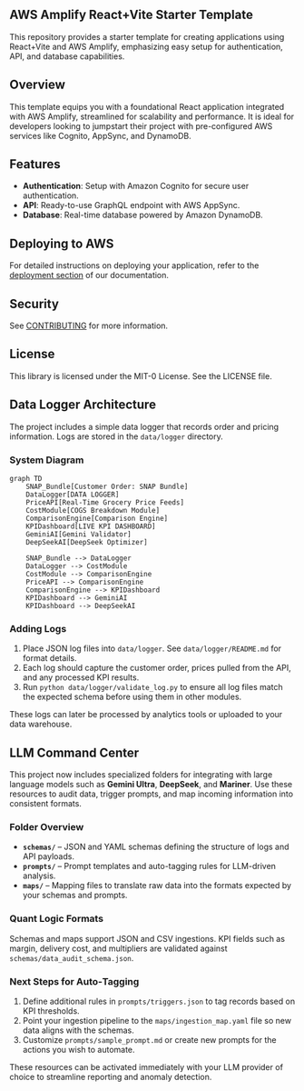 ## AWS Amplify React+Vite Starter Template

This repository provides a starter template for creating applications using React+Vite and AWS Amplify, emphasizing easy setup for authentication, API, and database capabilities.

## Overview

This template equips you with a foundational React application integrated with AWS Amplify, streamlined for scalability and performance. It is ideal for developers looking to jumpstart their project with pre-configured AWS services like Cognito, AppSync, and DynamoDB.

## Features

- **Authentication**: Setup with Amazon Cognito for secure user authentication.
- **API**: Ready-to-use GraphQL endpoint with AWS AppSync.
- **Database**: Real-time database powered by Amazon DynamoDB.

## Deploying to AWS

For detailed instructions on deploying your application, refer to the [deployment section](https://docs.amplify.aws/react/start/quickstart/#deploy-a-fullstack-app-to-aws) of our documentation.

## Security

See [CONTRIBUTING](CONTRIBUTING.md#security-issue-notifications) for more information.

## License

This library is licensed under the MIT-0 License. See the LICENSE file.
## Data Logger Architecture

The project includes a simple data logger that records order and pricing information. Logs are stored in the `data/logger` directory.

### System Diagram

```mermaid
graph TD
    SNAP_Bundle[Customer Order: SNAP Bundle]
    DataLogger[DATA LOGGER]
    PriceAPI[Real-Time Grocery Price Feeds]
    CostModule[COGS Breakdown Module]
    ComparisonEngine[Comparison Engine]
    KPIDashboard[LIVE KPI DASHBOARD]
    GeminiAI[Gemini Validator]
    DeepSeekAI[DeepSeek Optimizer]

    SNAP_Bundle --> DataLogger
    DataLogger --> CostModule
    CostModule --> ComparisonEngine
    PriceAPI --> ComparisonEngine
    ComparisonEngine --> KPIDashboard
    KPIDashboard --> GeminiAI
    KPIDashboard --> DeepSeekAI
```

### Adding Logs

1. Place JSON log files into `data/logger`. See `data/logger/README.md` for format details.
2. Each log should capture the customer order, prices pulled from the API, and any processed KPI results.
3. Run `python data/logger/validate_log.py` to ensure all log files match the expected schema before using them in other modules.

These logs can later be processed by analytics tools or uploaded to your data warehouse.

## LLM Command Center

This project now includes specialized folders for integrating with large language models such as **Gemini Ultra**, **DeepSeek**, and **Mariner**. Use these resources to audit data, trigger prompts, and map incoming information into consistent formats.

### Folder Overview

- **`schemas/`** – JSON and YAML schemas defining the structure of logs and API payloads.
- **`prompts/`** – Prompt templates and auto-tagging rules for LLM-driven analysis.
- **`maps/`** – Mapping files to translate raw data into the formats expected by your schemas and prompts.

### Quant Logic Formats

Schemas and maps support JSON and CSV ingestions. KPI fields such as margin, delivery cost, and multipliers are validated against `schemas/data_audit_schema.json`.

### Next Steps for Auto‑Tagging

1. Define additional rules in `prompts/triggers.json` to tag records based on KPI thresholds.
2. Point your ingestion pipeline to the `maps/ingestion_map.yaml` file so new data aligns with the schemas.
3. Customize `prompts/sample_prompt.md` or create new prompts for the actions you wish to automate.

These resources can be activated immediately with your LLM provider of choice to streamline reporting and anomaly detection.
